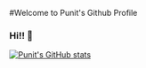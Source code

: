 #Welcome to Punit's Github Profile

### Hi!! 👋


<!--
**punitj1221/punitj1221** is a ✨ _special_ ✨ repository because its `README.md` (this file) appears on your GitHub profile.

Here are some ideas to get you started:

- 🔭 I’m currently working on ...
- 🌱 I’m currently learning ...
- 👯 I’m looking to collaborate on ...
- 🤔 I’m looking for help with ...
- 💬 Ask me about ...
- 📫 How to reach me: ...
- 😄 Pronouns: ...
- ⚡ Fun fact: ...
-->


[![Punit's GitHub stats](https://github-readme-stats.vercel.app/api?username=punitj1221)](https://github.com/punitj1221/github-readme-stats)

